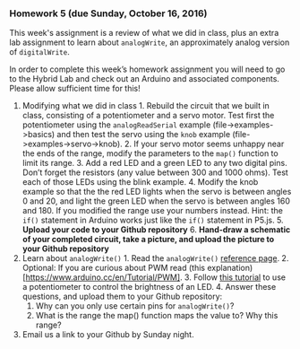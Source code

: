 ### Homework 5 (due Sunday, October 16, 2016)

This week's assignment is a review of what we did in class, plus an extra lab assignment to learn about `analogWrite`, an approximately analog version of `digitalWrite`.

In order to complete this week’s homework assignment you will need to go to the Hybrid Lab and check out an Arduino and associated components. Please allow sufficient time for this!

  1. Modifying what we did in class
    1. Rebuild the circuit that we built in class, consisting of a potentiometer and a servo motor. Test first the potentiometer using the `analogReadSerial` example (file->examples->basics) and then test the servo using the `knob` example (file->examples->servo->knob).
    2. If your servo motor seems unhappy near the ends of the range, modify the parameters to the `map()` function to limit its range.
    3. Add a red LED and a green LED to any two digital pins. Don’t forget the resistors (any value between 300 and 1000 ohms). Test each of those LEDs using the blink example.
    4. Modify the knob example so that the the red LED lights when the servo is between angles 0 and 20, and light the green LED when the servo is between angles 160 and 180. If you modified the range use your numbers instead. Hint: the `if()` statement in Arduino works just like the `if()` statement in P5.js.
    5. **Upload your code to your Github repository**
    6. **Hand-draw a schematic of your completed circuit, take a picture, and upload the picture to your Github repository** 
  2. Learn about `analogWrite()`
    1. Read the `analogWrite()` [reference page](https://www.arduino.cc/en/Reference/AnalogWrite).
    2. Optional: If you are curious about PWM read (this explanation)[https://www.arduino.cc/en/Tutorial/PWM].
    3. Follow [this tutorial](https://www.arduino.cc/en/Tutorial/AnalogInOutSerial) to use a potentiometer to control the brightness of an LED.
    4. Answer these questions, and upload them to your Github repository:
      1. Why can you only use certain pins for `analogWrite()`?
      2. What is the range the map() function maps the value to? Why this range? 
  3. Email us a link to your Github by Sunday night.

